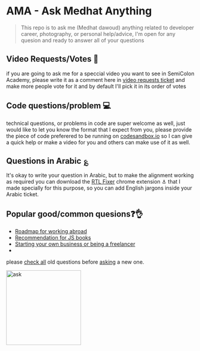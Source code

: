 # AMA - Ask Medhat Anything
> This repo is to ask  me (Medhat dawoud) anything related to developer career, photography, or personal help/advice, I'm open for any quesion and ready to answer all of your questions

## Video Requests/Votes 🎤
if you are going to ask me for a speccial video you want to see in SemiColon Academy, please write it as a comment here in [video requests ticket](https://github.com/medhatdawoud/AMA/issues/28) and make more people vote for it and by default I'll pick it in its order of votes

## Code questions/problem 💻
technical questions, or problems in code are super welcome as well, just would like to let you know the format that I expect from you, please provide the piece of code preferered to be running on [codesandbox.io](codesandbox.io) so I can give a quick help or make a video for you and others can make use of it as well.

## Questions in Arabic ؏
It's okay to write your question in Arabic, but to make the alignment working as required you can download the [RTL Fixer](https://chrome.google.com/webstore/detail/rtl-fixer/mkeclhaiiffmeeokkomoameekkpiiecf) chrome extension ⚓️ that I made specially for this purpose, so you can add English jargons inside your Arabic ticket.

## Popular good/common quesions❓👌

- [Roadmap for working abroad](https://github.com/medhatdawoud/AMA/issues/16)
- [Recommendation for JS books](https://github.com/medhatdawoud/AMA/issues/11)
- [Starting your own business or being a freelancer](https://github.com/medhatdawoud/AMA/issues/37)
- 


please [check all](https://github.com/medhatdawoud/AMA/issues) old questions before [asking](https://github.com/medhatdawoud/AMA/issues/new/choose) a new one.

[<img src="https://i.ya-webdesign.com/images/ask-questions-png-3.png" alt="ask" width="200"/>](https://github.com/medhatdawoud/AMA/issues/new/choose)
